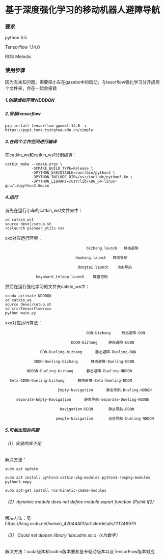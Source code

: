 # 基于深度强化学习的移动机器人避障导航

### 要求

python 3.5

Tensorflow 1.14.0

ROS Melodic

### 使用步骤

因为有未知问题，需要把小车在gazebo中的启动，与tesorflow强化学习分开成两个文件夹，合在一起会报错

##### 1.创建虚拟环境 NDDDQN

##### 2.安装tensorflow

```
pip install tensorflow-gpu==1.14.0 -i https://pypi.tuna.tsinghua.edu.cn/simple
```

##### 3.在两个工作空间进行编译

在catkin_ws和catkin_ws1分别编译：

```
catkin_make --cmake-args \
            -DCMAKE_BUILD_TYPE=Release \
            -DPYTHON_EXECUTABLE=/usr/bin/python3 \
            -DPYTHON_INCLUDE_DIR=/usr/include/python3.6m \
            -DPYTHON_LIBRARY=/usr/lib/x86_64-linux-gnu/libpython3.6m.so
```

##### 4.运行

首先在运行小车的catkin_ws1文件夹中：

```
cd catkin_ws1
source devel/setup.sh
roslaunch pioneer_utils xxx
```

xxx对应运行环境：

```
                                     bizhang.launch   静态避障

​                                daohang.launch   静态导航

​                                 dongtai.launch    动态导航

​              keyboard_teleop.launch    键盘控制
```

然后在运行强化学习的文件夹catkin_ws中：

```
conda activate NDDDQN
cd catkin_ws
source devel/setup.sh
cd src/Tensorflow/xxx
python main.py
```

xxx对应运行算法：

```
                                     DQN-bizhang     静态避障-DQN

​                              DDQN-bizhang     静态避障-DDQN

​                DQN-Dueling-bizhang      静态避障-Dueling-DQN

​             DDQN-Dueling-bizhang      静态避障-Dueling-DDQN

​          NDDQN-Dueling-bizhang      静态避障-Dueling-NDDQN

​  Beta-DDQN-Dueling-bizhang      静态避障-Beta-Dueling-DDQN

​                        Empty-Navigation      静态导航-Dueling-NDDQN

​     separate-Empty-Navigation      静态导航-separate-Dueling-NDDQN

​                         Navigation-DDQN       静态导航-DDQN

​                       people-Navigation       动态导航-Dueling-NDDQN
```

##### 5.可能出现的问题

###### （1）安装的库不足

解决方法：

```
sudo apt update

sudo apt install python3-catkin-pkg-modules python3-rospkg-modules python3-empy

sudo apt-get install ros-kinetic-cmake-modules
```

###### （2）dynamic module does not define module export function (PyInit tf2)

解决方法：见https://blog.csdn.net/weixin_42044401/article/details/111246979

###### （3） Could not dlopen library 'libcudnn.so.x（x为数字）

解决方法：cuda版本和cudnn版本要和显卡驱动版本以及TensorFlow版本对应